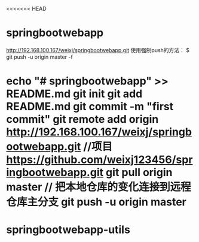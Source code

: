 <<<<<<< HEAD
# springbootwebapp
http://192.168.100.167/weixj/springbootwebapp.git
使用强制push的方法：
$ git push -u origin master -f 

echo "# springbootwebapp" >> README.md
git init
git add README.md
git commit -m "first commit"
git remote add origin http://192.168.100.167/weixj/springbootwebapp.git    //项目
                      https://github.com/weixj123456/springbootwebapp.git
git pull origin master // 把本地仓库的变化连接到远程仓库主分支
git push -u origin master
=======
# springbootwebapp-utils
